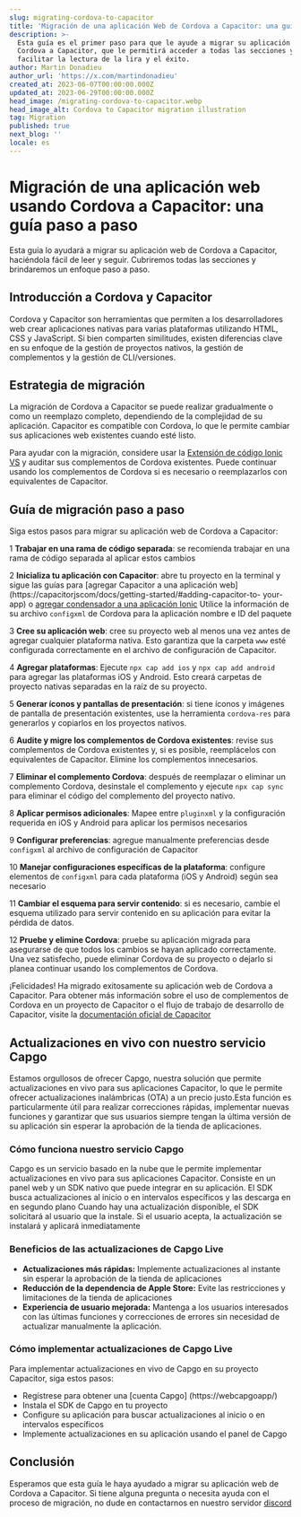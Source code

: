 ```yaml
---
slug: migrating-cordova-to-capacitor
title: 'Migración de una aplicación Web de Cordova a Capacitor: una guía paso a paso'
description: >-
  Esta guía es el primer paso para que le ayude a migrar su aplicación Web de
  Cordova a Capacitor, que le permitirá acceder a todas las secciones y
  facilitar la lectura de la lira y el éxito.
author: Martin Donadieu
author_url: 'https://x.com/martindonadieu'
created_at: 2023-06-07T00:00:00.000Z
updated_at: 2023-06-29T00:00:00.000Z
head_image: /migrating-cordova-to-capacitor.webp
head_image_alt: Cordova to Capacitor migration illustration
tag: Migration
published: true
next_blog: ''
locale: es
---
```


# Migración de una aplicación web usando Cordova a Capacitor: una guía paso a paso

Esta guía lo ayudará a migrar su aplicación web de Cordova a Capacitor, haciéndola fácil de leer y seguir. Cubriremos todas las secciones y brindaremos un enfoque paso a paso.

## Introducción a Cordova y Capacitor

Cordova y Capacitor son herramientas que permiten a los desarrolladores web crear aplicaciones nativas para varias plataformas utilizando HTML, CSS y JavaScript. Si bien comparten similitudes, existen diferencias clave en su enfoque de la gestión de proyectos nativos, la gestión de complementos y la gestión de CLI/versiones.

## Estrategia de migración

La migración de Cordova a Capacitor se puede realizar gradualmente o como un reemplazo completo, dependiendo de la complejidad de su aplicación. Capacitor es compatible con Cordova, lo que le permite cambiar sus aplicaciones web existentes cuando esté listo.

Para ayudar con la migración, considere usar la [Extensión de código Ionic VS](https://marketplacevisualstudiocom/items/?itemName=ionicinic) y auditar sus complementos de Cordova existentes. Puede continuar usando los complementos de Cordova si es necesario o reemplazarlos con equivalentes de Capacitor.

## Guía de migración paso a paso

Siga estos pasos para migrar su aplicación web de Cordova a Capacitor:

1 **Trabajar en una rama de código separada**: se recomienda trabajar en una rama de código separada al aplicar estos cambios

2 **Inicializa tu aplicación con Capacitor**: abre tu proyecto en la terminal y sigue las guías para [agregar Capacitor a una aplicación web](https://capacitorjscom/docs/getting-started/#adding-capacitor-to- your-app) o [agregar condensador a una aplicación Ionic](https://capacitorjscom/docs/getting-started/with-ionic/#existing-ionic-project) Utilice la información de su archivo `configxml` de Cordova para la aplicación nombre e ID del paquete

3 **Cree su aplicación web**: cree su proyecto web al menos una vez antes de agregar cualquier plataforma nativa. Esto garantiza que la carpeta `www` esté configurada correctamente en el archivo de configuración de Capacitor.

4 **Agregar plataformas**: Ejecute `npx cap add ios` y `npx cap add android` para agregar las plataformas iOS y Android. Esto creará carpetas de proyecto nativas separadas en la raíz de su proyecto.

5 **Generar íconos y pantallas de presentación**: si tiene íconos y imágenes de pantalla de presentación existentes, use la herramienta `cordova-res` para generarlos y copiarlos en los proyectos nativos.

6 **Audite y migre los complementos de Cordova existentes**: revise sus complementos de Cordova existentes y, si es posible, reemplácelos con equivalentes de Capacitor. Elimine los complementos innecesarios.

7 **Eliminar el complemento Cordova**: después de reemplazar o eliminar un complemento Cordova, desinstale el complemento y ejecute `npx cap sync` para eliminar el código del complemento del proyecto nativo.

8 **Aplicar permisos adicionales**: Mapee entre `pluginxml` y la configuración requerida en iOS y Android para aplicar los permisos necesarios

9 **Configurar preferencias**: agregue manualmente preferencias desde `configxml` al archivo de configuración de Capacitor

10 **Manejar configuraciones específicas de la plataforma**: configure elementos de `configxml` para cada plataforma (iOS y Android) según sea necesario

11 **Cambiar el esquema para servir contenido**: si es necesario, cambie el esquema utilizado para servir contenido en su aplicación para evitar la pérdida de datos.

12 **Pruebe y elimine Cordova**: pruebe su aplicación migrada para asegurarse de que todos los cambios se hayan aplicado correctamente. Una vez satisfecho, puede eliminar Cordova de su proyecto o dejarlo si planea continuar usando los complementos de Cordova.

¡Felicidades! Ha migrado exitosamente su aplicación web de Cordova a Capacitor. Para obtener más información sobre el uso de complementos de Cordova en un proyecto de Capacitor o el flujo de trabajo de desarrollo de Capacitor, visite la [documentación oficial de Capacitor](https://capacitorjscom/docs/)

## Actualizaciones en vivo con nuestro servicio Capgo

Estamos orgullosos de ofrecer Capgo, nuestra solución que permite actualizaciones en vivo para sus aplicaciones Capacitor, lo que le permite ofrecer actualizaciones inalámbricas (OTA) a un precio justo.Esta función es particularmente útil para realizar correcciones rápidas, implementar nuevas funciones y garantizar que sus usuarios siempre tengan la última versión de su aplicación sin esperar la aprobación de la tienda de aplicaciones.

### Cómo funciona nuestro servicio Capgo

Capgo es un servicio basado en la nube que le permite implementar actualizaciones en vivo para sus aplicaciones Capacitor. Consiste en un panel web y un SDK nativo que puede integrar en su aplicación. El SDK busca actualizaciones al inicio o en intervalos específicos y las descarga en en segundo plano Cuando hay una actualización disponible, el SDK solicitará al usuario que la instale. Si el usuario acepta, la actualización se instalará y aplicará inmediatamente

### Beneficios de las actualizaciones de Capgo Live

- **Actualizaciones más rápidas:** Implemente actualizaciones al instante sin esperar la aprobación de la tienda de aplicaciones
- **Reducción de la dependencia de Apple Store:** Evite las restricciones y limitaciones de la tienda de aplicaciones
- **Experiencia de usuario mejorada:** Mantenga a los usuarios interesados ​​con las últimas funciones y correcciones de errores sin necesidad de actualizar manualmente la aplicación.


### Cómo implementar actualizaciones de Capgo Live

Para implementar actualizaciones en vivo de Capgo en su proyecto Capacitor, siga estos pasos:
- Regístrese para obtener una [cuenta Capgo] (https://webcapgoapp/)
- Instala el SDK de Capgo en tu proyecto
- Configure su aplicación para buscar actualizaciones al inicio o en intervalos específicos
- Implemente actualizaciones en su aplicación usando el panel de Capgo

## Conclusión

Esperamos que esta guía le haya ayudado a migrar su aplicación web de Cordova a Capacitor. Si tiene alguna pregunta o necesita ayuda con el proceso de migración, no dude en contactarnos en nuestro servidor [discord](https://discordgg/VnYRvBfgA6)